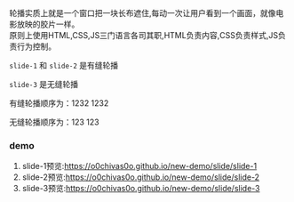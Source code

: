 轮播实质上就是一个窗口把一块长布遮住,每动一次让用户看到一个画面，就像电影放映的胶片一样。  
原则上使用HTML,CSS,JS三门语言各司其职,HTML负责内容,CSS负责样式,JS负责行为控制。  

`slide-1` 和 `slide-2` 是有缝轮播  

`slide-3` 是无缝轮播  

有缝轮播顺序为：1232 1232  
  
无缝轮播顺序为：123 123  

### demo
1. slide-1预览:https://o0chivas0o.github.io/new-demo/slide/slide-1
2. slide-2预览:https://o0chivas0o.github.io/new-demo/slide/slide-2
3. slide-3预览:https://o0chivas0o.github.io/new-demo/slide/slide-3
